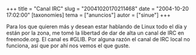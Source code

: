 +++
title = "Canal IRC"
slug = "20041020170211468"
date = "2004-10-20 17:02:00"
[taxonomies]
tema = ["anuncios"]
autor = ["sinue"]
+++

Para los que quieren más y desean estar hablando de Linux todo el día y
están por la zona, me tomé la libertad de dar de alta un canal de IRC en
freenode.org. El canal es #GLIB. Por alguna razón el canal de IRC local
no funciona, así que por ahí nos vemos el que guste.

